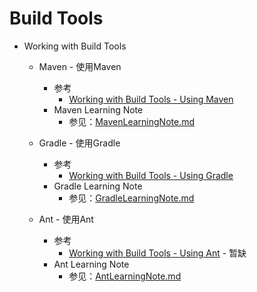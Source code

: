# Build Tools
   * Working with Build Tools
      + Maven - 使用Maven
         - 参考
            * [Working with Build Tools - Using Maven](https://kotlinlang.org/docs/reference/using-maven.html)<br>
         - Maven Learning Note
            * 参见：[MavenLearningNote.md](./MavenLearningNote.md)<br>

      + Gradle - 使用Gradle
         - 参考
            * [Working with Build Tools - Using Gradle](https://kotlinlang.org/docs/reference/using-gradle.html)<br>
         - Gradle Learning Note
            * 参见：[GradleLearningNote.md](./GradleLearningNote.md)<br>

      + Ant - 使用Ant
         - 参考
            * [Working with Build Tools - Using Ant]() - 暂缺<br>
         - Ant Learning Note
            * 参见：[AntLearningNote.md](./AntLearningNote.md)<br>
